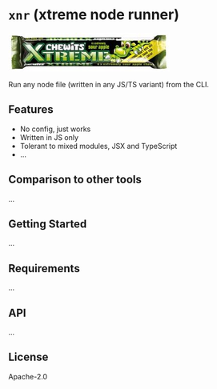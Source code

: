 # `xnr` (xtreme node runner)

![xtreme](xtreme.jpg)

Run any node file (written in any JS/TS variant) from the CLI.

## Features

- No config, just works
- Written in JS only
- Tolerant to mixed modules, JSX and TypeScript
- ...

## Comparison to other tools

...

## Getting Started

...

## Requirements

...

## API

...

## License

Apache-2.0

<!--

Todos before beta:

Verify the full table and create a test suite.

- [ ] {js, jsx, ts, tsx, mjs, cjs, npmlib:mjs, npmlib:cjs} ^ 2

Todos before full release:

- [ ] optimise
  - [ ] less blocking code
  - [ ] find ways to parallelise
  - [ ] rewrite to avoid typescript-estree
  - [ ] reuse asts
- [ ] find full list of things that need to be polyfilled
- [ ] make polyfills a bit more resilient

-->
